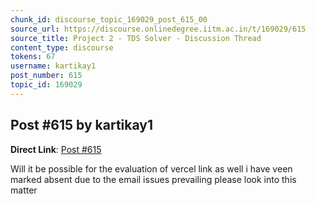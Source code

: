 ```yaml
---
chunk_id: discourse_topic_169029_post_615_00
source_url: https://discourse.onlinedegree.iitm.ac.in/t/169029/615
source_title: Project 2 - TDS Solver - Discussion Thread
content_type: discourse
tokens: 67
username: kartikay1
post_number: 615
topic_id: 169029
---
```


## Post #615 by kartikay1

**Direct Link**: [Post #615](https://discourse.onlinedegree.iitm.ac.in/t/169029/615)

Will it be possible for the evaluation of vercel link as well i have veen marked absent due to the email issues prevailing please look into this matter
